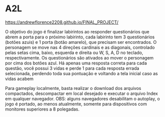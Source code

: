 # A2L

https://andrewflorence2208.github.io/FINAL_PROJECT/

O objetivo do jogo é finalizar labirintos ao responder questionários que abrem a porta para o próximo labirinto, cada labirinto tem 3 questionários (botões azuis) e 1 porta (botão amarelo), que precisam ser encontrados. O personagem se move nas 4 direções cardinais e as diagonais, controlado pelas setas cima, baixo, esquerda e direita ou W, S, A, D no teclado, respectivamente. Os questionários são ativados ao mover o personagem por cima dos botões azul. Há apenas uma resposta correta para cada questão, você possui 3 vidas e perde 1 para cada resposta errada selecionada, perdendo toda sua pontuação e voltando a tela inicial caso as vidas acabem

Para gameplay localmente, basta realizar o download dos arquivos compactados, descompactar em local desejado e executar o arquivo Index em qualquer navegador. OBS: alguns navegadores desabilitam o autoplay, o jogo é portado, ao menos atualmente, somente para dispositivos com monitores superiores a 8 polegadas.
